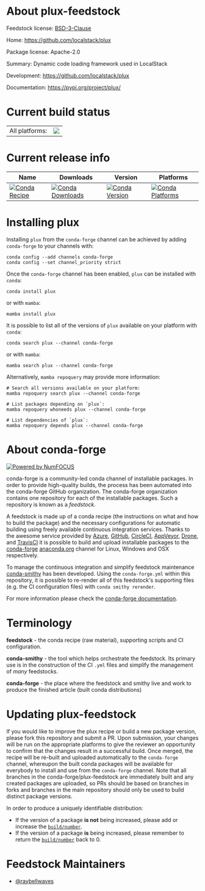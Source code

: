 About plux-feedstock
====================

Feedstock license: [BSD-3-Clause](https://github.com/conda-forge/plux-feedstock/blob/main/LICENSE.txt)

Home: https://github.com/localstack/plux

Package license: Apache-2.0

Summary: Dynamic code loading framework used in LocalStack

Development: https://github.com/localstack/plux

Documentation: https://pypi.org/project/plux/

Current build status
====================


<table><tr><td>All platforms:</td>
    <td>
      <a href="https://dev.azure.com/conda-forge/feedstock-builds/_build/latest?definitionId=18659&branchName=main">
        <img src="https://dev.azure.com/conda-forge/feedstock-builds/_apis/build/status/plux-feedstock?branchName=main">
      </a>
    </td>
  </tr>
</table>

Current release info
====================

| Name | Downloads | Version | Platforms |
| --- | --- | --- | --- |
| [![Conda Recipe](https://img.shields.io/badge/recipe-plux-green.svg)](https://anaconda.org/conda-forge/plux) | [![Conda Downloads](https://img.shields.io/conda/dn/conda-forge/plux.svg)](https://anaconda.org/conda-forge/plux) | [![Conda Version](https://img.shields.io/conda/vn/conda-forge/plux.svg)](https://anaconda.org/conda-forge/plux) | [![Conda Platforms](https://img.shields.io/conda/pn/conda-forge/plux.svg)](https://anaconda.org/conda-forge/plux) |

Installing plux
===============

Installing `plux` from the `conda-forge` channel can be achieved by adding `conda-forge` to your channels with:

```
conda config --add channels conda-forge
conda config --set channel_priority strict
```

Once the `conda-forge` channel has been enabled, `plux` can be installed with `conda`:

```
conda install plux
```

or with `mamba`:

```
mamba install plux
```

It is possible to list all of the versions of `plux` available on your platform with `conda`:

```
conda search plux --channel conda-forge
```

or with `mamba`:

```
mamba search plux --channel conda-forge
```

Alternatively, `mamba repoquery` may provide more information:

```
# Search all versions available on your platform:
mamba repoquery search plux --channel conda-forge

# List packages depending on `plux`:
mamba repoquery whoneeds plux --channel conda-forge

# List dependencies of `plux`:
mamba repoquery depends plux --channel conda-forge
```


About conda-forge
=================

[![Powered by
NumFOCUS](https://img.shields.io/badge/powered%20by-NumFOCUS-orange.svg?style=flat&colorA=E1523D&colorB=007D8A)](https://numfocus.org)

conda-forge is a community-led conda channel of installable packages.
In order to provide high-quality builds, the process has been automated into the
conda-forge GitHub organization. The conda-forge organization contains one repository
for each of the installable packages. Such a repository is known as a *feedstock*.

A feedstock is made up of a conda recipe (the instructions on what and how to build
the package) and the necessary configurations for automatic building using freely
available continuous integration services. Thanks to the awesome service provided by
[Azure](https://azure.microsoft.com/en-us/services/devops/), [GitHub](https://github.com/),
[CircleCI](https://circleci.com/), [AppVeyor](https://www.appveyor.com/),
[Drone](https://cloud.drone.io/welcome), and [TravisCI](https://travis-ci.com/)
it is possible to build and upload installable packages to the
[conda-forge](https://anaconda.org/conda-forge) [anaconda.org](https://anaconda.org/)
channel for Linux, Windows and OSX respectively.

To manage the continuous integration and simplify feedstock maintenance
[conda-smithy](https://github.com/conda-forge/conda-smithy) has been developed.
Using the ``conda-forge.yml`` within this repository, it is possible to re-render all of
this feedstock's supporting files (e.g. the CI configuration files) with ``conda smithy rerender``.

For more information please check the [conda-forge documentation](https://conda-forge.org/docs/).

Terminology
===========

**feedstock** - the conda recipe (raw material), supporting scripts and CI configuration.

**conda-smithy** - the tool which helps orchestrate the feedstock.
                   Its primary use is in the construction of the CI ``.yml`` files
                   and simplify the management of *many* feedstocks.

**conda-forge** - the place where the feedstock and smithy live and work to
                  produce the finished article (built conda distributions)


Updating plux-feedstock
=======================

If you would like to improve the plux recipe or build a new
package version, please fork this repository and submit a PR. Upon submission,
your changes will be run on the appropriate platforms to give the reviewer an
opportunity to confirm that the changes result in a successful build. Once
merged, the recipe will be re-built and uploaded automatically to the
`conda-forge` channel, whereupon the built conda packages will be available for
everybody to install and use from the `conda-forge` channel.
Note that all branches in the conda-forge/plux-feedstock are
immediately built and any created packages are uploaded, so PRs should be based
on branches in forks and branches in the main repository should only be used to
build distinct package versions.

In order to produce a uniquely identifiable distribution:
 * If the version of a package **is not** being increased, please add or increase
   the [``build/number``](https://docs.conda.io/projects/conda-build/en/latest/resources/define-metadata.html#build-number-and-string).
 * If the version of a package **is** being increased, please remember to return
   the [``build/number``](https://docs.conda.io/projects/conda-build/en/latest/resources/define-metadata.html#build-number-and-string)
   back to 0.

Feedstock Maintainers
=====================

* [@raybellwaves](https://github.com/raybellwaves/)

